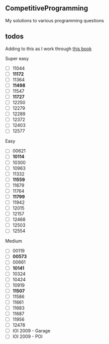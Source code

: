 ## CompetitiveProgramming
My solutions to various programming questions


## todos 
Adding to this as I work through [this book](https://github.com/Mehvix/CompetitiveProgramming/blob/master/Resources/Steven%20Halim%20-%20Competitive%20Programming%203ed%20-%20The%20New%20Lower%20Bound%20of%20Programming%20Contests%20(2013).pdf)

Super easy
- [ ] 11044
- [ ] **11172**
- [ ] 11364
- [ ] **11498**
- [ ] 11547
- [ ] **11727**
- [ ] 12250
- [ ] 12279
- [ ] 12289
- [ ] 12372
- [ ] 12403
- [ ] 12577

Easy
- [ ] 00621
- [ ] **10114**
- [ ] 10300
- [ ] 10963
- [ ] 11332
- [ ] **11559**
- [ ] 11679
- [ ] 11764
- [ ] **11799**
- [ ] 11942
- [ ] 12015
- [ ] 12157
- [ ] 12468
- [ ] 12503
- [ ] 12554

Medium
- [ ] 00119
- [ ] **00573**
- [ ] 00661
- [ ] **10141**
- [ ] 10324
- [ ] 10424
- [ ] 10919
- [ ] **11507**
- [ ] 11586
- [ ] 11661
- [ ] 11683
- [ ] 11687
- [ ] 11956
- [ ] 12478
- [ ] IOI 2009 - Garage
- [ ] IOI 2009 - POI
